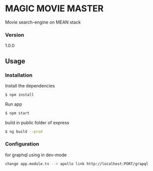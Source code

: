 # MAGIC MOVIE MASTER

Movie search-engine on MEAN stack

### Version
1.0.0

## Usage


### Installation

Install the dependencies

```sh
$ npm install
```
Run app

```sh
$ npm start
```
build in public folder of express

```sh
$ ng build --prod
```

### Configuration

for graphql using in dev-mode

```sh
change app.module.ts --> apollo link http://localhost:PORT/grapql
```




